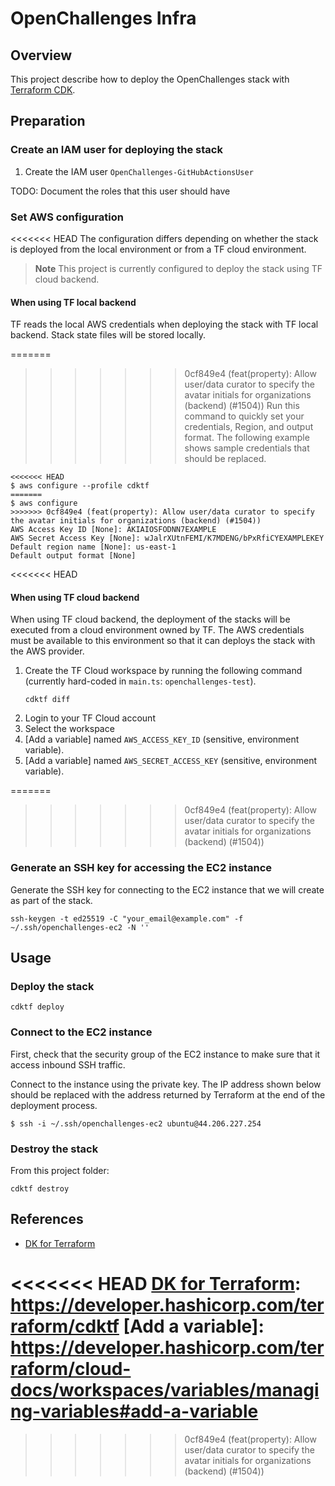 # OpenChallenges Infra

## Overview

This project describe how to deploy the OpenChallenges stack with [Terraform CDK].

## Preparation

### Create an IAM user for deploying the stack

1. Create the IAM user `OpenChallenges-GitHubActionsUser`

TODO: Document the roles that this user should have

### Set AWS configuration

<<<<<<< HEAD
The configuration differs depending on whether the stack is deployed from the local environment or
from a TF cloud environment.

> **Note** This project is currently configured to deploy the stack using TF cloud backend.

#### When using TF local backend

TF reads the local AWS credentials when deploying the stack with TF local backend. Stack state files
will be stored locally.

=======
>>>>>>> 0cf849e4 (feat(property): Allow user/data curator to specify the avatar initials for organizations (backend) (#1504))
Run this command to quickly set your credentials, Region, and output format. The following example
shows sample credentials that should be replaced.

```console
<<<<<<< HEAD
$ aws configure --profile cdktf
=======
$ aws configure
>>>>>>> 0cf849e4 (feat(property): Allow user/data curator to specify the avatar initials for organizations (backend) (#1504))
AWS Access Key ID [None]: AKIAIOSFODNN7EXAMPLE
AWS Secret Access Key [None]: wJalrXUtnFEMI/K7MDENG/bPxRfiCYEXAMPLEKEY
Default region name [None]: us-east-1
Default output format [None]
```

<<<<<<< HEAD
#### When using TF cloud backend

When using TF cloud backend, the deployment of the stacks will be executed from a cloud environment
owned by TF. The AWS credentials must be available to this environment so that it can deploys the
stack with the AWS provider.

1. Create the TF Cloud workspace by running the following command (currently hard-coded in
   `main.ts`: `openchallenges-test`).
    ```
    cdktf diff
    ```
2. Login to your TF Cloud account
3. Select the workspace
4. [Add a variable] named `AWS_ACCESS_KEY_ID` (sensitive, environment variable).
5. [Add a variable] named `AWS_SECRET_ACCESS_KEY` (sensitive, environment variable).

=======
>>>>>>> 0cf849e4 (feat(property): Allow user/data curator to specify the avatar initials for organizations (backend) (#1504))
### Generate an SSH key for accessing the EC2 instance

Generate the SSH key for connecting to the EC2 instance that we will create as part of the stack.

```console
ssh-keygen -t ed25519 -C "your_email@example.com" -f ~/.ssh/openchallenges-ec2 -N ''
```

## Usage

### Deploy the stack

```console
cdktf deploy
```

### Connect to the EC2 instance

First, check that the security group of the EC2 instance to make sure that it access inbound SSH
traffic.

Connect to the instance using the private key. The IP address shown below should be replaced with
the address returned by Terraform at the end of the deployment process.

```console
$ ssh -i ~/.ssh/openchallenges-ec2 ubuntu@44.206.227.254
```

### Destroy the stack

From this project folder:

```console
cdktf destroy
```

## References

- [DK for Terraform]

<!-- Links -->

[Terraform CDK]: https://developer.hashicorp.com/terraform/cdktf

<<<<<<< HEAD
[DK for Terraform]: https://developer.hashicorp.com/terraform/cdktf
[Add a variable]: https://developer.hashicorp.com/terraform/cloud-docs/workspaces/variables/managing-variables#add-a-variable
=======
[DK for Terraform]: https://developer.hashicorp.com/terraform/cdktf
>>>>>>> 0cf849e4 (feat(property): Allow user/data curator to specify the avatar initials for organizations (backend) (#1504))
